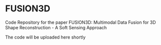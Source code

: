# FUSION3D
Code Repository for the paper FUSION3D: Multimodal Data Fusion for 3D Shape Reconstruction  - A Soft Sensing Approach 

The code will be uploaded here shortly
